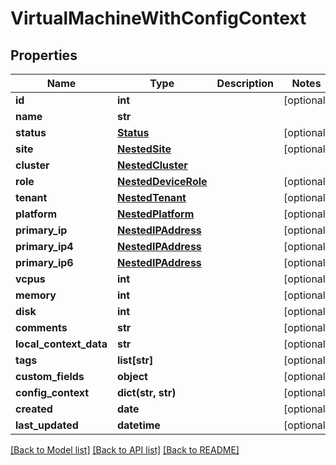 # VirtualMachineWithConfigContext

## Properties
Name | Type | Description | Notes
------------ | ------------- | ------------- | -------------
**id** | **int** |  | [optional] 
**name** | **str** |  | 
**status** | [**Status**](Status.md) |  | [optional] 
**site** | [**NestedSite**](NestedSite.md) |  | [optional] 
**cluster** | [**NestedCluster**](NestedCluster.md) |  | 
**role** | [**NestedDeviceRole**](NestedDeviceRole.md) |  | [optional] 
**tenant** | [**NestedTenant**](NestedTenant.md) |  | [optional] 
**platform** | [**NestedPlatform**](NestedPlatform.md) |  | [optional] 
**primary_ip** | [**NestedIPAddress**](NestedIPAddress.md) |  | [optional] 
**primary_ip4** | [**NestedIPAddress**](NestedIPAddress.md) |  | [optional] 
**primary_ip6** | [**NestedIPAddress**](NestedIPAddress.md) |  | [optional] 
**vcpus** | **int** |  | [optional] 
**memory** | **int** |  | [optional] 
**disk** | **int** |  | [optional] 
**comments** | **str** |  | [optional] 
**local_context_data** | **str** |  | [optional] 
**tags** | **list[str]** |  | [optional] 
**custom_fields** | **object** |  | [optional] 
**config_context** | **dict(str, str)** |  | [optional] 
**created** | **date** |  | [optional] 
**last_updated** | **datetime** |  | [optional] 

[[Back to Model list]](../README.md#documentation-for-models) [[Back to API list]](../README.md#documentation-for-api-endpoints) [[Back to README]](../README.md)


